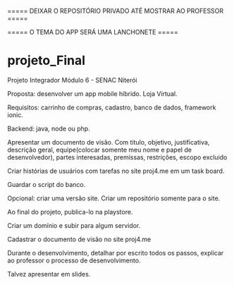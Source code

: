 ===== DEIXAR O REPOSITÓRIO PRIVADO ATÉ MOSTRAR AO PROFESSOR =====

===== O TEMA DO APP SERÁ UMA LANCHONETE =====



# projeto_Final
Projeto Integrador Módulo 6 - SENAC Niterói

Proposta: desenvolver um app mobile híbrido. Loja Virtual.

Requisitos: carrinho de compras, cadastro, banco de dados, framework ionic.

Backend: java, node ou php.

  Apresentar um documento de visão.
  Com titulo, objetivo, justificativa, descrição geral, 
  equipe(colocar somente meu nome e papel de desenvolvedor), partes interesadas, premissas,
  restrições, escopo excluido

Criar histórias de usuários com tarefas no site proj4.me em um task board.

Guardar o script do banco.

Opcional: criar uma versão site. Criar um repositório somente para o site.

Ao final do projeto, publica-lo na playstore.

Criar um domínio e subir para algum servidor.

Cadastrar o documento de visão no site proj4.me

Durante o desenvolvimento, detalhar por escrito todos os passos, explicar ao professor o processo de desenvolvimento.

Talvez apresentar em slides.

